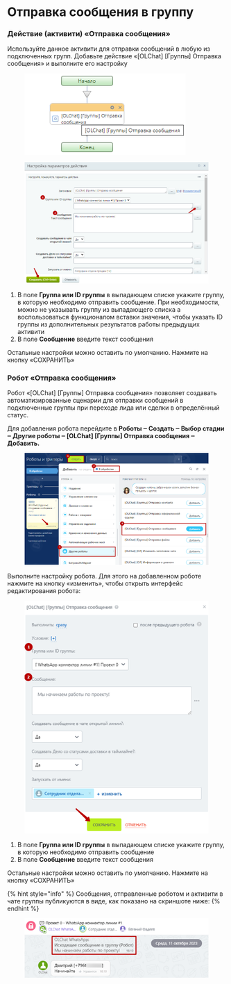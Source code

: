 # Отправка сообщения в группу

### Действие (активити) «Отправка сообщения»

Используйте данное активити для отправки сообщений в любую из подключенных групп. Добавьте действие «\[OLChat] \[Группы] Отправка сообщения» и выполните его настройку

<figure><img src="../../.gitbook/assets/image (1111).png" alt=""><figcaption></figcaption></figure>

<figure><img src="../../.gitbook/assets/image (1112).png" alt=""><figcaption></figcaption></figure>

1. В поле **Группа или ID группы** в выпадающем списке укажите группу, в которую необходимо отправить сообщение. При необходимости, можно не указывать группу из выпадающего списка а воспользоваться функционалом вставки значения, чтобы указать ID группы из дополнительных результатов работы предыдущих активити
2. В поле **Сообщение** введите текст сообщения

Остальные настройки можно оставить по умолчанию. Нажмите на кнопку «СОХРАНИТЬ»

### Робот «Отправка сообщения»

Робот «\[OLChat] \[Группы] Отправка сообщения» позволяет создавать автоматизированные сценарии для отправки сообщений в подключенные группы при переходе лида или сделки в определённый статус.

Для добавления робота перейдите в **Роботы ‒ Создать ‒ Выбор стадии ‒ Другие роботы ‒ \[OLChat] \[Группы] Отправка сообщения ‒ Добавить.**

<figure><img src="../../.gitbook/assets/image (1166).png" alt=""><figcaption></figcaption></figure>

Выполните настройку робота. Для этого на добавленном роботе нажмите на кнопку «изменить», чтобы открыть интерфейс редактирования робота:

<figure><img src="../../.gitbook/assets/image (1108).png" alt=""><figcaption></figcaption></figure>

1. В поле **Группа или ID группы** в выпадающем списке укажите группу, в которую необходимо отправить сообщение
2. В поле **Сообщение** введите текст сообщения

Остальные настройки можно оставить по умолчанию. Нажмите на кнопку «СОХРАНИТЬ»

{% hint style="info" %}
Сообщения, отправленные роботом и активити в чате группы публикуются в виде, как показано на скриншоте ниже:
{% endhint %}

<figure><img src="../../.gitbook/assets/image (1109).png" alt=""><figcaption></figcaption></figure>
